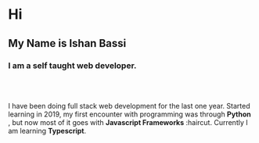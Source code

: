 # Hi
## My  Name is **Ishan Bassi**
### I am a self taught web developer.
<br  />
<br  />

I have been doing full stack web development for the last one year. Started learning in 2019, my first encounter with programming was through **Python** , but now most of it goes with **Javascript Frameworks** :haircut. Currently I am learning **Typescript**.












